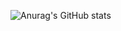 ![Anurag's GitHub stats](https://github-readme-stats.vercel.app/api?username=DataZenkai&show_icons=true&theme=radical)
